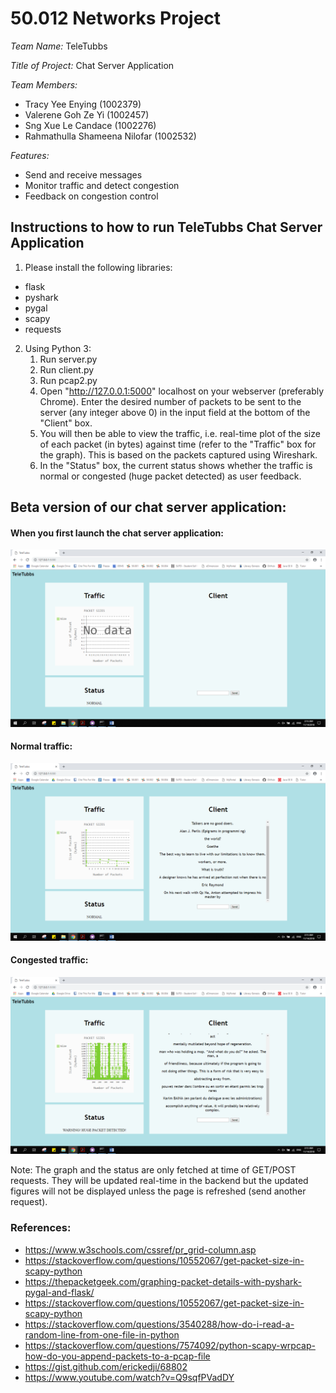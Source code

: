 # 50.012 Networks Project #

*Team Name:* TeleTubbs

*Title of Project:* Chat Server Application

*Team Members:*
* Tracy Yee Enying (1002379)
* Valerene Goh Ze Yi (1002457)
* Sng Xue Le Candace (1002276)
* Rahmathulla Shameena Nilofar (1002532)

*Features:*
* Send and receive messages
* Monitor traffic and detect congestion
* Feedback on congestion control

## Instructions to how to run TeleTubbs Chat Server Application ##

1. Please install the following libraries: 
* flask
* pyshark
* pygal
* scapy
* requests

2. Using Python 3:
    1. Run server.py
    2. Run client.py
    3. Run pcap2.py
    4. Open "http://127.0.0.1:5000" localhost on your webserver (preferably Chrome). Enter the desired number of packets to be sent to the server (any integer above 0) in the input field at the bottom of the "Client" box.
    5. You will then be able to view the traffic, i.e. real-time plot of the size of each packet (in bytes) against time (refer to the "Traffic" box for the graph). This is based on the packets captured using Wireshark.
    6. In the "Status" box, the current status shows whether the traffic is normal or congested (huge packet detected) as user feedback.

## Beta version of our chat server application: ##

#### When you first launch the chat server application: ####

![picture alt](https://github.com/shazii/Network_TeleTubbs/blob/master/screenshots/Final/Launch%20Webpage.png)


#### Normal traffic: ####

![picture alt](https://github.com/shazii/Network_TeleTubbs/blob/master/screenshots/Final/Normal%20Traffic.png)


#### Congested traffic: ####

![picture alt](https://github.com/shazii/Network_TeleTubbs/blob/master/screenshots/Final/Congested%20Traffic.png)


Note: The graph and the status are only fetched at time of GET/POST requests. They will be updated real-time in the backend but the updated figures will not be displayed unless the page is refreshed (send another request).

### References: ###
* https://www.w3schools.com/cssref/pr_grid-column.asp
* https://stackoverflow.com/questions/10552067/get-packet-size-in-scapy-python
* https://thepacketgeek.com/graphing-packet-details-with-pyshark-pygal-and-flask/
* https://stackoverflow.com/questions/10552067/get-packet-size-in-scapy-python
* https://stackoverflow.com/questions/3540288/how-do-i-read-a-random-line-from-one-file-in-python
* https://stackoverflow.com/questions/7574092/python-scapy-wrpcap-how-do-you-append-packets-to-a-pcap-file
* https://gist.github.com/erickedji/68802
* https://www.youtube.com/watch?v=Q9sqfPVadDY
